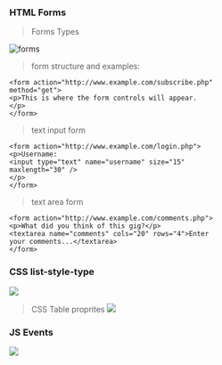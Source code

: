 ### HTML Forms

>Forms Types

![forms](https://phpvideoacademy.com/img/2018/11/HTML-Forms-Learn-18-HTML-Input-Types-HTML5.jpg)

>form structure and examples:

~~~~~~
<form action="http://www.example.com/subscribe.php"
method="get">
<p>This is where the form controls will appear.
</p>
</form>
~~~~~~~

>text input form

~~~~
<form action="http://www.example.com/login.php">
<p>Username:
<input type="text" name="username" size="15"
maxlength="30" />
</p>
</form>
~~~~

>text area form

~~~~
<form action="http://www.example.com/comments.php">
<p>What did you think of this gig?</p>
<textarea name="comments" cols="20" rows="4">Enter
your comments...</textarea>
</form>
~~~~

### CSS list-style-type

![](https://docs.microsoft.com/en-us/previous-versions/windows/internet-explorer/ie-developer/platform-apis/images/ff975683.list-style-type%28en-us%2Cvs.85%29.png)

> CSS Table proprites
![](https://images.slideplayer.com/27/9012039/slides/slide_6.jpg)

### JS Events

![](https://2.bp.blogspot.com/-IWgKGco1B6g/W2BEIcoQ0RI/AAAAAAAADnk/JGpEVsnBQ38DXU-sMzbL1cxFV9mdZCoRACLcBGAs/s1600/Events%2Bin%2BJavascript.png)